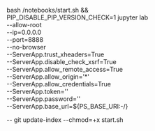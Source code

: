 bash /notebooks/start.sh && \
PIP_DISABLE_PIP_VERSION_CHECK=1 jupyter lab \
  --allow-root \
  --ip=0.0.0.0 \
  --port=8888 \
  --no-browser \
  --ServerApp.trust_xheaders=True \
  --ServerApp.disable_check_xsrf=True \
  --ServerApp.allow_remote_access=True \
  --ServerApp.allow_origin='*' \
  --ServerApp.allow_credentials=True \
  --ServerApp.token='' \
  --ServerApp.password='' \
  --ServerApp.base_url=${PS_BASE_URI:-/}

--
git update-index --chmod=+x start.sh